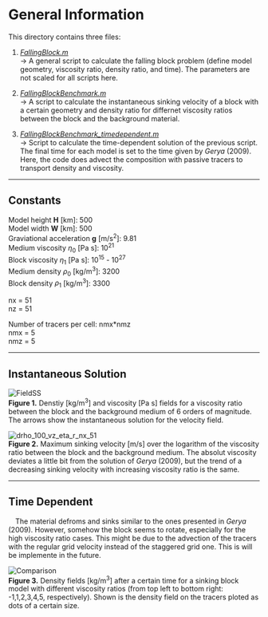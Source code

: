 # General Information

This directory contains three files: 

1. [*FallingBlock.m*](https://github.com/LukasFuchs/FDCSGm/blob/main/Benchmark/FallingBlock/FallingBlock.m)<br>
   -> A general script to calculate the falling block problem (define model geometry, viscosity ratio, density ratio, and time). The parameters are not scaled for all scripts here. 

2. [*FallingBlockBenchmark.m*](https://github.com/LukasFuchs/FDCSGm/blob/main/Benchmark/FallingBlock/FallingBlockBenchmark.m)<br>
   -> A script to calculate the instantaneous sinking velocity of a block with a certain geometry and density ratio for differnet viscosity ratios between the block and the background material.

3. [*FallingBlockBenchmark_timedependent.m*](https://github.com/LukasFuchs/FDCSGm/blob/main/Benchmark/FallingBlock/FallingBlockBenchmark_timedependent.m)<br>
   -> Script to calculate the time-dependent solution of the previous script. The final time for each model is set to the time given by *Gerya* (2009). Here, the code does advect the composition with passive tracers to transport density and viscosity.

------------------------------------------------------------------

## **Constants**

Model height **H** [km]: 500 <br>
Model width **W** [km]: 500 <br>
Graviational acceleration **g** [m/s<sup>2</sup>]: 9.81 <br>
Medium viscosity $\eta_0$ [Pa s]: 10<sup>21</sup> <br>
Block viscosity $\eta_1$ [Pa s]: 10<sup>15</sup> -  10<sup>27</sup> <br>
Medium density $\rho_0$ [kg/m<sup>3</sup>]: 3200 <br>
Block density $\rho_1$ [kg/m<sup>3</sup>]: 3300 <br>

nx = 51<br>
nz = 51

Number of tracers per cell: nmx*nmz<br>
nmx = 5 <br>
nmz = 5

------------------------------------------------------------------

## Instantaneous Solution

![FieldSS](https://github.com/LukasFuchs/FDCSGm/assets/25866942/0aea1c3f-ac42-44f9-95ef-a597625b8f6f)<br>
**Figure 1.** Denstiy [kg/m<sup>3</sup>] and viscosity [Pa s] fields for a viscosity ratio between the block and the background medium of 6 orders of magnitude. The arrows show the instantaneous solution for the velocity field. 

![drho_100_vz_eta_r_nx_51](https://github.com/LukasFuchs/FDCSGm/assets/25866942/ab71d51e-21da-4185-9d03-54e8e57c0b70)<br>
**Figure 2.** Maximum sinking velocity [m/s] over the logarithm of the viscosity ratio between the block and the background medium. The absolut viscosity deviates a little bit from the solution of *Gerya* (2009), but the trend of a decreasing sinking velocity with increasing viscosity ratio is the same. 

--------------------------

## Time Dependent

&emsp;The material defroms and sinks similar to the ones presented in *Gerya* (2009). However, somehow the block seems to rotate, especially for the high viscosity ratio cases. This might be due to the advection of the tracers with the regular grid velocity instead of the staggered grid one. This is will be implemente in the future. 

![Comparison](https://github.com/LukasFuchs/FDCSGm/assets/25866942/29dbc458-c6aa-4edf-bb56-bcaa3dcab80a)<br>
**Figure 3.** Density fields [kg/m<sup>3</sup>] after a certain time for a sinking block model with different viscosity ratios (from top left to bottom right: -1,1,2,3,4,5, respectively). Shown is the density field on the tracers ploted as dots of a certain size. 
